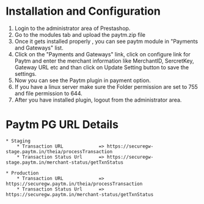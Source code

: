 # Installation and Configuration

 1. Login to the administrator area of Prestashop.
 2. Go to the modules tab and upload the paytm.zip file
 3. Once it gets installed properly , you can see paytm module in "Payments and Gateways" list. 
 4. Click on the "Payments and Gateways" link, click on configure link for Paytm and enter the merchant information like MerchantID, SercretKey, Gateway URL etc and than click on Update Setting button to save the settings.
 5. Now you can see the Paytm plugin in payment option.
 6. If you have a linux server make sure the Folder permission are set to 755 and file permission to 644.
 7. After you have installed plugin, logout from the administrator area.

# Paytm PG URL Details
	* Staging	
		* Transaction URL             => https://securegw-stage.paytm.in/theia/processTransaction
		* Transaction Status Url      => https://securegw-stage.paytm.in/merchant-status/getTxnStatus

	* Production
		* Transaction URL             => https://securegw.paytm.in/theia/processTransaction
		* Transaction Status Url      => https://securegw.paytm.in/merchant-status/getTxnStatus
